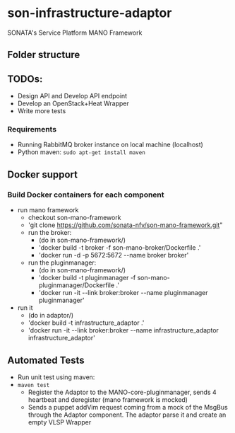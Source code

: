 # son-infrastructure-adaptor
SONATA's Service Platform MANO Framework


## Folder structure


## TODOs:
* Design API and Develop API endpoint
* Develop an OpenStack+Heat Wrapper
* Write more tests 


### Requirements
* Running RabbitMQ broker instance on local machine (localhost)
* Python maven: `sudo apt-get install maven`

## Docker support
### Build Docker containers for each component

 * run mano framework
   * checkout son-mano-framework
   * 'git clone https://github.com/sonata-nfv/son-mano-framework.git"
   * run the broker:
     * (do in son-mano-framework/)
     * 'docker build -t broker -f son-mano-broker/Dockerfile .'
     * 'docker run -d -p 5672:5672 --name broker broker'
   * run the pluginmanager:
     * (do in son-mano-framework/)
     * 'docker build -t pluginmanager -f son-mano-pluginmanager/Dockerfile .'
     * 'docker run -it --link broker:broker --name pluginmanager pluginmanager'
* run it
   * (do in adaptor/)
   * 'docker build -t infrastructure_adaptor .'
   * 'docker run -it --link broker:broker --name infrastructure_adaptor infrastructure_adaptor'

## Automated Tests

* Run unit test using maven:
* `maven test`
   * Register the Adaptor to the MANO-core-pluginmanager, sends 4 heartbeat and deregister (mano framework is mocked)
   * Sends a puppet addVim request coming from a mock of the MsgBus through the Adaptor component. The adaptor parse it and create an empty VLSP Wrapper


